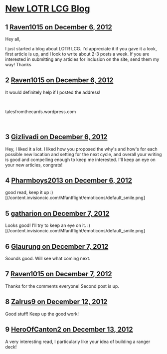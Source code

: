 # [New LOTR LCG Blog](https://community.fantasyflightgames.com/topic/75198-new-lotr-lcg-blog/)

## 1 [Raven1015 on December 6, 2012](https://community.fantasyflightgames.com/topic/75198-new-lotr-lcg-blog/?do=findComment&comment=730999)

Hey all,

I just started a blog about LOTR LCG. I'd appreciate it if you gave it a look, first article is up, and I look to write about 2-3 posts a week. If you are interested in submitting any articles for inclusion on the site, send them my way! Thanks

## 2 [Raven1015 on December 6, 2012](https://community.fantasyflightgames.com/topic/75198-new-lotr-lcg-blog/?do=findComment&comment=731000)

It would definitely help if I posted the address!

 

talesfromthecards.wordpress.com

 

## 3 [Gizlivadi on December 6, 2012](https://community.fantasyflightgames.com/topic/75198-new-lotr-lcg-blog/?do=findComment&comment=731053)

Hey, I liked it a lot. I liked how you proposed the why's and how's for each possible new location and setting for the next cycle, and overall your writing is good and compelling enough to keep me interested. I'll keep an eye on your new articles, congrats!

## 4 [Pharmboys2013 on December 6, 2012](https://community.fantasyflightgames.com/topic/75198-new-lotr-lcg-blog/?do=findComment&comment=731084)

good read, keep it up :) [//content.invisioncic.com/Mfantflight/emoticons/default_smile.png]

## 5 [gatharion on December 7, 2012](https://community.fantasyflightgames.com/topic/75198-new-lotr-lcg-blog/?do=findComment&comment=731102)

Looks good! I'll try to keep an eye on it. :) [//content.invisioncic.com/Mfantflight/emoticons/default_smile.png]

## 6 [Glaurung on December 7, 2012](https://community.fantasyflightgames.com/topic/75198-new-lotr-lcg-blog/?do=findComment&comment=731283)

Sounds good. Will see what coming next.

## 7 [Raven1015 on December 7, 2012](https://community.fantasyflightgames.com/topic/75198-new-lotr-lcg-blog/?do=findComment&comment=731386)

Thanks for the comments everyone! Second post is up.

## 8 [Zalrus9 on December 12, 2012](https://community.fantasyflightgames.com/topic/75198-new-lotr-lcg-blog/?do=findComment&comment=733415)

Good stuff! Keep up the good work!

## 9 [HeroOfCanton2 on December 13, 2012](https://community.fantasyflightgames.com/topic/75198-new-lotr-lcg-blog/?do=findComment&comment=733741)

A very interesting read, I particularly like your idea of building a ranger deck! 

